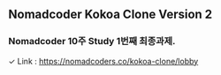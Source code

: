 ## Nomadcoder Kokoa Clone Version 2

### Nomadcoder 10주 Study 1번째 최종과제.

✓ Link : https://nomadcoders.co/kokoa-clone/lobby
